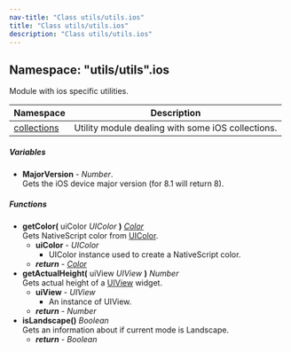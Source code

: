 ```yaml
---
nav-title: "Class utils/utils.ios"
title: "Class utils/utils.ios"
description: "Class utils/utils.ios"
---
```

## Namespace: "utils/utils".ios
Module with ios specific utilities.

Namespace | Description
------|------------
[collections](../../../utils/utils/ios/collections/) | Utility module dealing with some iOS collections.

##### Variables
 - **MajorVersion** - _Number_.    
  Gets the iOS device major version (for 8.1 will return 8).

##### Functions
 - **getColor(** uiColor _UIColor_ **)** [_Color_](../../../color/Color.md)  
     Gets NativeScript color from [UIColor](https://developer.apple.com/library/ios/documentation/UIKit/Reference/UIColor_Class/).
   - **uiColor** - _UIColor_  
     - UIColor instance used to create a NativeScript color.
   - _**return**_ - [_Color_](../../../color/Color.md)
 - **getActualHeight(** uiView _UIView_ **)** _Number_  
     Gets actual height of a [UIView](https://developer.apple.com/library/ios/documentation/UIKit/Reference/UIView_Class/) widget.
   - **uiView** - _UIView_  
     - An instance of UIView.
   - _**return**_ - _Number_
 - **isLandscape()** _Boolean_  
     Gets an information about if current mode is Landscape.
   - _**return**_ - _Boolean_